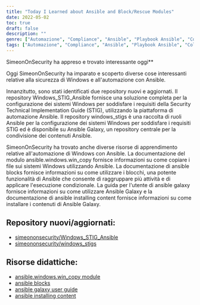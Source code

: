 ```yaml
---
title: "Today I Learned about Ansible and Block/Rescue Modules"
date: 2022-05-02
toc: true
draft: false
description: ""
genre: ["Automazione", "Compliance", "Ansible", "Playbook Ansible", "Collezioni Ansible", "Sicurezza di Windows", "Amministrazione di Windows", "Conformità alla sicurezza", "Automazione IT", "Gestione della configurazione"]
tags: ["Automazione", "Compliance", "Ansible", "Playbook Ansible", "Collezioni Ansible", "GitHub", "Blocco", "Salvataggio", "Sempre", "Sicurezza di Windows", "Amministrazione di Windows", "Requisiti STIG", "Automazione della sicurezza", "Gestione della configurazione", "Sicurezza informatica", "Moduli Ansible", "Automazione di Windows", "Galassia Ansible", "Windows STIG", "Strumenti di amministrazione di Windows", "Guida all'implementazione tecnica della sicurezza", "Contenuto Ansible", "Migliori pratiche di sicurezza per Windows", "Soluzioni di automazione IT", "Audit di sicurezza", "Configurazione del sistema Windows"]
---
```

 SimeonOnSecurity ha appreso e trovato interessante oggi**

Oggi SimeonOnSecurity ha imparato e scoperto diverse cose interessanti relative alla sicurezza di Windows e all'automazione con Ansible.

Innanzitutto, sono stati identificati due repository nuovi e aggiornati. Il repository Windows_STIG_Ansible fornisce una soluzione completa per la configurazione dei sistemi Windows per soddisfare i requisiti della Security Technical Implementation Guide (STIG), utilizzando la piattaforma di automazione Ansible. Il repository windows_stigs è una raccolta di ruoli Ansible per la configurazione dei sistemi Windows per soddisfare i requisiti STIG ed è disponibile su Ansible Galaxy, un repository centrale per la condivisione dei contenuti Ansible.

SimeonOnSecurity ha trovato anche diverse risorse di apprendimento relative all'automazione di Windows con Ansible. La documentazione del modulo ansible.windows.win_copy fornisce informazioni su come copiare i file sui sistemi Windows utilizzando Ansible. La documentazione di ansible blocks fornisce informazioni su come utilizzare i blocchi, una potente funzionalità di Ansible che consente di raggruppare più attività e di applicare l'esecuzione condizionale. La guida per l'utente di ansible galaxy fornisce informazioni su come utilizzare Ansible Galaxy e la documentazione di ansible installing content fornisce informazioni su come installare i contenuti di Ansible Galaxy.

## Repository nuovi/aggiornati:

- [simeononsecurity/Windows_STIG_Ansible](https://github.com/simeononsecurity/Windows_STIG_Ansible)
- [simeononsecurity/windows_stigs](https://galaxy.ansible.com/simeononsecurity/windows_stigs)

## Risorse didattiche:
- [ansible.windows.win_copy module](https://docs.ansible.com/ansible/latest/collections/ansible/windows/win_copy_module.html)
- [ansible blocks](https://docs.ansible.com/ansible/latest/user_guide/playbooks_blocks.html)
- [ansible galaxy user guide](https://docs.ansible.com/ansible/latest/galaxy/user_guide.html)
- [ansible installing content](https://galaxy.ansible.com/docs/using/installing.html)